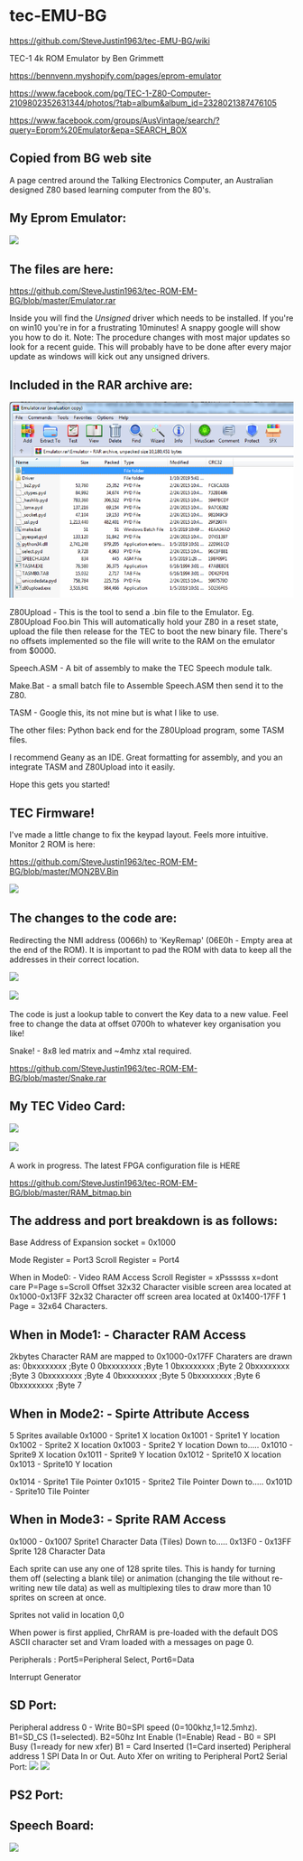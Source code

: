 # tec-EMU-BG
https://github.com/SteveJustin1963/tec-EMU-BG/wiki


TEC-1 4k ROM Emulator by Ben Grimmett

 

https://bennvenn.myshopify.com/pages/eprom-emulator

https://www.facebook.com/pg/TEC-1-Z80-Computer-2109802352631344/photos/?tab=album&album_id=2328021387476105

https://www.facebook.com/groups/AusVintage/search/?query=Eprom%20Emulator&epa=SEARCH_BOX

## Copied from BG web site

A page centred around the Talking Electronics Computer, an Australian designed Z80 based learning computer from the 80's.

## My Eprom Emulator:

![](https://github.com/SteveJustin1963/tec-ROM-EM-BG/blob/master/pics/EPROMemu_large.jpg)


## The files are here:

https://github.com/SteveJustin1963/tec-ROM-EM-BG/blob/master/Emulator.rar

Inside you will find the *Unsigned* driver which needs to be installed. If you're on win10 you're in for a frustrating 10minutes! A snappy google will show you how to do it. Note: The procedure changes with most major updates so look for a recent guide. This will probably have to be done after every major update as windows will kick out any unsigned drivers.

## Included in the RAR archive are:
![](https://github.com/SteveJustin1963/tec-EMU-BG/blob/master/pics/rar-view.png)

Z80Upload - This is the tool to send a .bin file to the Emulator. Eg. Z80Upload Foo.bin This will automatically hold your Z80 in a reset state, upload the file then release for the TEC to boot the new binary file. There's no offsets implemented so the file will write to the RAM on the emulator from $0000. 

Speech.ASM - A bit of assembly to make the TEC Speech module talk.

Make.Bat - a small batch file to Assemble Speech.ASM then send it to the Z80.

TASM - Google this, its not mine but is what I like to use.

The other files: Python back end for the Z80Upload program, some TASM files.

I recommend Geany as an IDE. Great formatting for assembly, and you an integrate TASM and Z80Upload into it easily.

Hope this gets you started!


## TEC Firmware!

I've made a little change to fix the keypad layout. Feels more intuitive. Monitor 2 ROM is here:

https://github.com/SteveJustin1963/tec-ROM-EM-BG/blob/master/MON2BV.Bin

![](https://github.com/SteveJustin1963/tec-ROM-EM-BG/blob/master/pics/NewKeypad_large.jpg)

## The changes to the code are:

Redirecting the NMI address (0066h) to 'KeyRemap' (06E0h - Empty area at the end of the ROM). It is important to pad the ROM with data to keep all the addresses in their correct location.

![](https://github.com/SteveJustin1963/tec-ROM-EM-BG/blob/master/pics/NMI_large.jpg)

![](https://github.com/SteveJustin1963/tec-ROM-EM-BG/blob/master/pics/KeyRemap_a10da5b3-1169-4591-a98e-7edc09a49bbc_large.jpg)

The code is just a lookup table to convert the Key data to a new value. Feel free to change the data at offset 0700h to whatever key organisation you like!

Snake! - 8x8 led matrix and ~4mhz xtal required.

https://github.com/SteveJustin1963/tec-ROM-EM-BG/blob/master/Snake.rar
 

## My TEC Video Card:

![](https://github.com/SteveJustin1963/tec-ROM-EM-BG/blob/master/pics/TEC1D_8x8_large.jpg)

![](https://github.com/SteveJustin1963/tec-ROM-EM-BG/blob/master/pics/space_large.jpg)


A work in progress. The latest FPGA configuration file is HERE

https://github.com/SteveJustin1963/tec-ROM-EM-BG/blob/master/RAM_bitmap.bin

## The address and port breakdown is as follows:

Base Address of Expansion socket = 0x1000

Mode Register = Port3
Scroll Register = Port4

When in Mode0: - Video RAM Access
Scroll Register = xPssssss
x=dont care
P=Page
s=Scroll Offset
32x32 Character visible screen area located at 0x1000-0x13FF
32x32 Character off screen area located at 0x1400-17FF
1 Page = 32x64 Characters.

## When in Mode1: - Character RAM Access
2kbytes Character RAM are mapped to 0x1000-0x17FF
Charaters are drawn as:
0bxxxxxxxx ;Byte 0
0bxxxxxxxx ;Byte 1
0bxxxxxxxx ;Byte 2
0bxxxxxxxx ;Byte 3
0bxxxxxxxx ;Byte 4
0bxxxxxxxx ;Byte 5
0bxxxxxxxx ;Byte 6
0bxxxxxxxx ;Byte 7

## When in Mode2: - Spirte Attribute Access
5 Sprites available
0x1000 - Sprite1 X location
0x1001 - Sprite1 Y location
0x1002 - Sprite2 X location
0x1003 - Sprite2 Y location
Down to.....
0x1010 - Sprite9 X location
0x1011 - Sprite9 Y location
0x1012 - Sprite10 X location
0x1013 - Sprite10 Y location

0x1014 - Sprite1 Tile Pointer
0x1015 - Sprite2 Tile Pointer
Down to.....
0x101D - Sprite10 Tile Pointer

## When in Mode3: - Sprite RAM Access
0x1000 - 0x1007 Sprite1 Character Data (Tiles)
Down to.....
0x13F0 - 0x13FF Sprite 128 Character Data

Each sprite can use any one of 128 sprite tiles. This is handy for turning them off (selecting a blank tile) or animation (changing the tile without re-writing new tile data) as well as multiplexing tiles to draw more than 10 sprites on screen at once.

Sprites not valid in location 0,0

When power is first applied, ChrRAM is pre-loaded with the default DOS ASCII character set and Vram loaded with a messages on page 0. 

Peripherals : Port5=Peripheral Select, Port6=Data

Interrupt Generator

## SD Port:

Peripheral address 0 - Write
B0=SPI speed (0=100khz,1=12.5mhz).
B1=SD_CS (1=selected).
B2=50hz Int Enable (1=Enable)
Read -
B0 = SPI Busy (1=ready for new xfer)
B1 = Card Inserted (1=Card inserted)
Peripheral address 1
SPI Data In or Out. Auto Xfer on writing to Peripheral Port2
Serial Port:
![](https://github.com/SteveJustin1963/tec-ROM-EM-BG/blob/master/pics/49620918_10155966840465869_8317473652132020224_n.jpg)
![](https://github.com/SteveJustin1963/tec-ROM-EM-BG/blob/master/pics/50416223_10155988682225869_3778409522020745216_n.jpg)

## PS2 Port:

## Speech Board:
![](https://github.com/SteveJustin1963/tec-ROM-EM-BG/blob/master/pics/speech_large.jpg)

